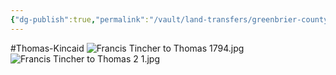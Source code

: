 ```yaml
---
{"dg-publish":true,"permalink":"/vault/land-transfers/greenbrier-county-db-1-pg-359-dated-23-apr-1794-francis-tincher-to-thomas/"}
---
```


#Thomas-Kincaid 
![Francis Tincher to Thomas 1794.jpg](/img/user/assets/Francis%20Tincher%20to%20Thomas%201794.jpg)![Francis Tincher to Thomas 2 1.jpg](/img/user/assets/Francis%20Tincher%20to%20Thomas%202%201.jpg)